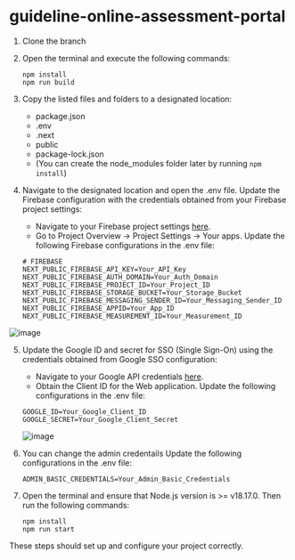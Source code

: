 # guideline-online-assessment-portal

1. Clone the branch
2. Open the terminal and execute the following commands:
   ```
   npm install
   npm run build
   ```
3. Copy the listed files and folders to a designated location:
   - package.json
   - .env
   - .next
   - public
   - package-lock.json
   - (You can create the node_modules folder later by running `npm install`)

4. Navigate to the designated location and open the .env file. Update the Firebase configuration with the credentials obtained from your Firebase project settings:
   - Navigate to your Firebase project settings [here](https://console.firebase.google.com/).
   - Go to Project Overview -> Project Settings -> Your apps.
   Update the following Firebase configurations in the .env file:
   ```
   # FIREBASE
   NEXT_PUBLIC_FIREBASE_API_KEY=Your_API_Key
   NEXT_PUBLIC_FIREBASE_AUTH_DOMAIN=Your_Auth_Domain
   NEXT_PUBLIC_FIREBASE_PROJECT_ID=Your_Project_ID
   NEXT_PUBLIC_FIREBASE_STORAGE_BUCKET=Your_Storage_Bucket
   NEXT_PUBLIC_FIREBASE_MESSAGING_SENDER_ID=Your_Messaging_Sender_ID
   NEXT_PUBLIC_FIREBASE_APPID=Your_App_ID
   NEXT_PUBLIC_FIREBASE_MEASUREMENT_ID=Your_Measurement_ID
   ```

![image](https://github.com/biddut29/guideline-online-assessment-portal/assets/112966490/245e8a1e-fe95-408d-950b-1e71820c5cbc)

   

5. Update the Google ID and secret for SSO (Single Sign-On) using the credentials obtained from Google SSO configuration:
   - Navigate to your Google API credentials [here](https://console.cloud.google.com/apis/credentials).
   - Obtain the Client ID for the Web application.
   Update the following configurations in the .env file:
   ```
   GOOGLE_ID=Your_Google_Client_ID
   GOOGLE_SECRET=Your_Google_Client_Secret 
   ```
   ![image](https://github.com/biddut29/guideline-online-assessment-portal/assets/112966490/de927b7c-a104-4e94-92d3-c0c17552d4d4)

6. You can change the admin credentails
   Update the following configurations in the .env file:
   ``` 
   ADMIN_BASIC_CREDENTIALS=Your_Admin_Basic_Credentials
   ```   

7. Open the terminal and ensure that Node.js version is >= v18.17.0. Then run the following commands:
   ```
   npm install
   npm run start
   ```

These steps should set up and configure your project correctly.
